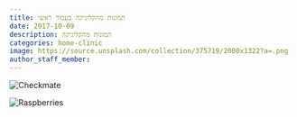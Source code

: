 ```yaml
---
title: תמונות מהקליניקה בעמוד ראשי
date: 2017-10-09
description: תמונות מהקליניקה
categories: home-clinic
image: https://source.unsplash.com/collection/375719/2000x1322?a=.png
author_staff_member:
---
```


![Checkmate](https://dl.dropboxusercontent.com/s/el18mxacjs6std9/clinic-slider01.jpg?dl=0)

![Raspberries](https://dl.dropboxusercontent.com/s/0gb3qvlmswrteh9/slider-clinic02.jpg?dl=0)
